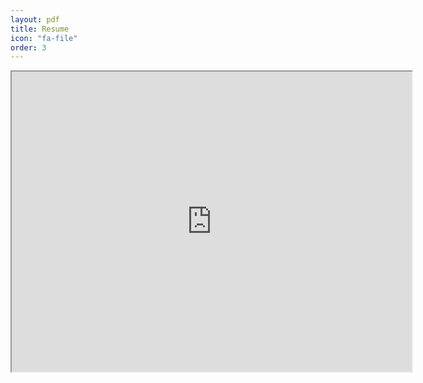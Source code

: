```yaml
---
layout: pdf
title: Resume
icon: "fa-file"
order: 3
---
```

<!-- you can [get the PDF]({{ site.url }}/assets/mydoc.pdf) directly.
<embed src="../assests/resume/Resume_v2.pdf" width="800px" height=auto /> -->

<iframe src="https://drive.google.com/file/d/1vC95i52hPyCzTVbPd5BWrFOKHjVfPRVl/preview" width="640" height="480"></iframe>
